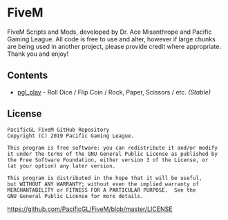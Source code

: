 # FiveM
FiveM Scripts and Mods, developed by Dr. Ace Misanthrope and Pacific Gaming League. All code is free to use and alter, however if large chunks are being used in another project, please provide credit where appropriate. Thank you and enjoy!

## Contents
* [pgl_play](https://github.com/PacificGL/FiveM/tree/master/pgl_play) - Roll Dice / Flip Coin / Rock, Paper, Scissors / etc. *(Stable)*

## License
    PacificGL FiveM GitHub Repository
    Copyright (C) 2019 Pacific Gaming League.

    This program is free software: you can redistribute it and/or modify
    it under the terms of the GNU General Public License as published by
    the Free Software Foundation, either version 3 of the License, or
    (at your option) any later version.

    This program is distributed in the hope that it will be useful,
    but WITHOUT ANY WARRANTY; without even the implied warranty of
    MERCHANTABILITY or FITNESS FOR A PARTICULAR PURPOSE.  See the
    GNU General Public License for more details.
https://github.com/PacificGL/FiveM/blob/master/LICENSE

